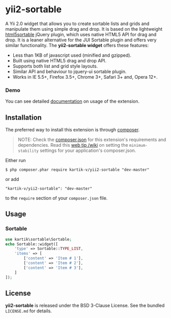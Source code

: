 yii2-sortable
=================

A Yii 2.0 widget that allows you to create sortable lists and grids and manipulate them using simple drag and drop. 
It is based on the lightweight [html5sortable](http://farhadi.ir/projects/html5sortable) jQuery plugin, which uses native HTML5 API for drag and drop. 
It is a leaner alternative for the JUI Sortable plugin and offers very similar functionality. The **yii2-sortable widget** offers these features:

- Less than 1KB of javascript used (minified and gzipped).
- Built using native HTML5 drag and drop API.
- Supports both list and grid style layouts.
- Similar API and behaviour to jquery-ui sortable plugin.
- Works in IE 5.5+, Firefox 3.5+, Chrome 3+, Safari 3+ and, Opera 12+.

### Demo
You can see detailed [documentation](http://demos.krajee.com/sortable) on usage of the extension.

## Installation

The preferred way to install this extension is through [composer](http://getcomposer.org/download/).

> NOTE: Check the [composer.json](https://github.com/kartik-v/yii2-sortable/blob/master/composer.json) for this extension's requirements and dependencies. Read this [web tip /wiki](http://webtips.krajee.com/setting-composer-minimum-stability-application/) on setting the `minimum-stability` settings for your application's composer.json.

Either run

```
$ php composer.phar require kartik-v/yii2-sortable "dev-master"
```

or add

```
"kartik-v/yii2-sortable": "dev-master"
```

to the ```require``` section of your `composer.json` file.

## Usage

### Sortable

```php
use kartik\sortable\Sortable;
echo Sortable::widget([
    'type' => Sortable::TYPE_LIST,
    'items' => [
        ['content' => 'Item # 1'],
        ['content' => 'Item # 2'],
        ['content' => 'Item # 3'],
    ]   
]); 
```

## License

**yii2-sortable** is released under the BSD 3-Clause License. See the bundled `LICENSE.md` for details.